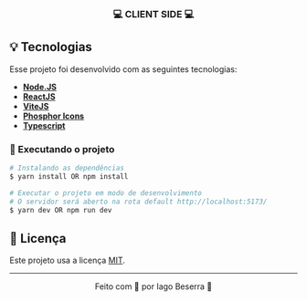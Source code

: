 <h3 align="center">
  💻 <strong>CLIENT SIDE</strong> 💻 
</h3>

## 💡 Tecnologias

Esse projeto foi desenvolvido com as seguintes tecnologias:
<strong>
- [Node.JS](https://nodejs.org/en/)
- [ReactJS](https://reactjs.org/)
- [ViteJS](https://vitejs.dev/)
- [Phosphor Icons](https://phosphoricons.com/)
- [Typescript](https://www.typescriptlang.org/)
</strong>

<!-- Caso necessário, adicionar outras. -->

### 🎲 Executando o projeto
    
```bash
# Instalando as dependências
$ yarn install OR npm install

# Executar o projeto em modo de desenvolvimento
# O servidor será aberto na rota default http://localhost:5173/
$ yarn dev OR npm run dev
```

## 📝 Licença

Este projeto usa a licença [MIT](https://github.com/iag0bezz/todo-app/blob/main/LICENSE).

---

<p align="center">
    Feito com 🖤 por Iago Beserra 👋
</p>